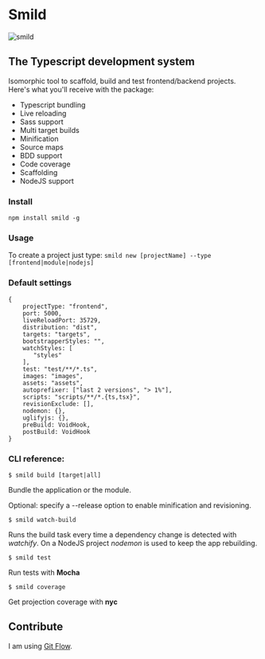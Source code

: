 # Smild

![smild](http://i62.tinypic.com/xf1cgk.png)

## The Typescript development system

Isomorphic tool to scaffold, build and test frontend/backend projects. Here's what you'll receive with the package:

* Typescript bundling
* Live reloading
* Sass support
* Multi target builds
* Minification
* Source maps
* BDD support
* Code coverage
* Scaffolding
* NodeJS support

### Install
`npm install smild -g`

### Usage

To create a project just type:
`smild new [projectName] --type [frontend|module|nodejs]`

### Default settings

    {
        projectType: "frontend",
        port: 5000,
        liveReloadPort: 35729,
        distribution: "dist",
        targets: "targets",
        bootstrapperStyles: "",
        watchStyles: [
           "styles"
        ],
        test: "test/**/*.ts",
        images: "images",
        assets: "assets",
        autoprefixer: ["last 2 versions", "> 1%"],
        scripts: "scripts/**/*.{ts,tsx}",
        revisionExclude: [],
        nodemon: {},
        uglifyjs: {},
        preBuild: VoidHook,
        postBuild: VoidHook
    }

### CLI reference:

`$ smild build [target|all]`

Bundle the application or the module.

Optional: specify a --release option to enable minification and revisioning.

`$ smild watch-build`

Runs the build task every time a dependency change is detected with *watchify*.
On a NodeJS project *nodemon* is used to keep the app rebuilding.

`$ smild test`

Run tests with **Mocha**

`$ smild coverage`

Get projection coverage with **nyc**

## Contribute

I am using [Git Flow](https://github.com/nvie/gitflow).